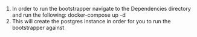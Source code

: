 1. In order to run the bootstrapper navigate to the Dependencies directory and run the following:
    docker-compose up -d
2. This will create the postgres instance in order for you to run the bootstrapper against
